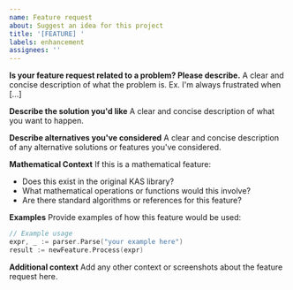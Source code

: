 ```yaml
---
name: Feature request
about: Suggest an idea for this project
title: '[FEATURE] '
labels: enhancement
assignees: ''
---
```


**Is your feature request related to a problem? Please describe.**
A clear and concise description of what the problem is. Ex. I'm always frustrated when [...]

**Describe the solution you'd like**
A clear and concise description of what you want to happen.

**Describe alternatives you've considered**
A clear and concise description of any alternative solutions or features you've considered.

**Mathematical Context**
If this is a mathematical feature:
- Does this exist in the original KAS library?
- What mathematical operations or functions would this involve?
- Are there standard algorithms or references for this feature?

**Examples**
Provide examples of how this feature would be used:
```go
// Example usage
expr, _ := parser.Parse("your example here")
result := newFeature.Process(expr)
```

**Additional context**
Add any other context or screenshots about the feature request here.